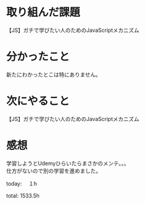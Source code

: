 # 取り組んだ課題
【JS】ガチで学びたい人のためのJavaScriptメカニズム

# 分かったこと 
新たにわかったとこは特にありません。
# 次にやること
【JS】ガチで学びたい人のためのJavaScriptメカニズム

# 感想 
学習しようとUdemyひらいたらまさかのメンテ。。。  
仕方がないので別の学習を進めました。

today: 　１h

total: 1533.5h
